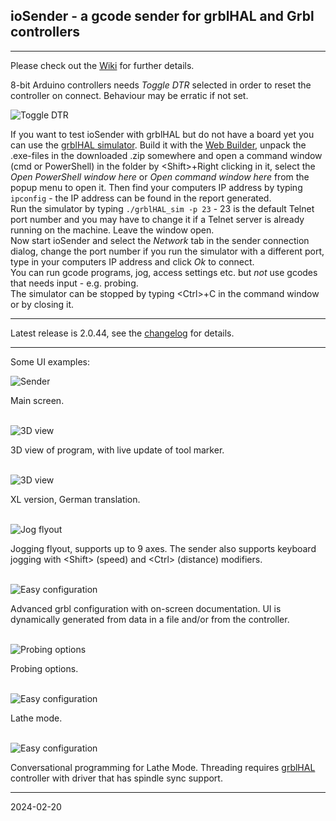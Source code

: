 ## ioSender - a gcode sender for grblHAL and Grbl controllers

---

Please check out the [Wiki](https://github.com/terjeio/Grbl-GCode-Sender/wiki) for further details.

8-bit Arduino controllers needs _Toggle DTR_ selected in order to reset the controller on connect. Behaviour may be erratic if not set.

![Toggle DTR](Media/Sender8.png)

If you want to test ioSender with grblHAL but do not have a board yet you can use the [grblHAL simulator](https://github.com/grblHAL/Simulator).
Build it with the [Web Builder](http://svn.io-engineering.com:8080/?driver=Simulator&board=Windows), unpack the .exe-files in the downloaded .zip somewhere and
open a command window (cmd or PowerShell) in the folder by \<Shift\>+Right clicking in it, select the _Open PowerShell window here_ or
_Open command window here_ from the popup menu to open it.
Then find your computers IP address by typing `ipconfig` - the IP address can be found in the report generated.  
Run the simulator by typing `./grblHAL_sim -p 23` - 23 is the default Telnet port number and you may have to change it if a Telnet server is already running on the machine.
Leave the window open.  
Now start ioSender and select the _Network_ tab in the sender connection dialog, change the port number if you run the simulator with a different port,
type in your computers IP address and click _Ok_ to connect.  
You can run gcode programs, jog, access settings etc. but _not_ use gcodes that needs input - e.g. probing.  
The simulator can be stopped by typing \<Ctrl\>+C in the command window or by closing it.

---

Latest release is 2.0.44, see the [changelog](changelog.md) for details. 

---

Some UI examples:

![Sender](Media/Sender.png)

Main screen.
<br><br>

![3D view](Media/Sender2.png)

3D view of program, with live update of tool marker.
<br><br>

![3D view](Media/Sender2_XL.png)

XL version, German translation.
<br><br>

![Jog flyout](Media/Sender7.png)

Jogging flyout, supports up to 9 axes. The sender also supports keyboard jogging with \<Shift\> \(speed\) and \<Ctrl\> \(distance\) modifiers.
<br><br>

![Easy configuration](Media/Sender3.png)

Advanced grbl configuration with on-screen documentation. UI is dynamically generated from data in a file and/or from the controller.
<br><br>

![Probing options](Media/Sender4.png)

Probing options.
<br><br>

![Easy configuration](Media/Sender5.png)

Lathe mode.
<br><br>

![Easy configuration](Media/Sender6.png)

Conversational programming for Lathe Mode. Threading requires [grblHAL](https://github.com/grblHAL) controller with driver that has spindle sync support.

---
2024-02-20
